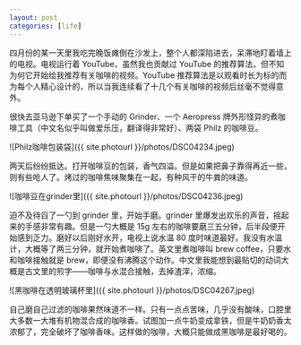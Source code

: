 ```yaml
---
layout: post
categories: [life]
---
```


四月份的某一天里我吃完晚饭瘫倒在沙发上，整个人都深陷进去，呆滞地盯着墙上的电视。电视运行着 YouTube，虽然我也贡献过 YouTube 的推荐算法，但不知为何它开始给我推荐有关咖啡的视频。YouTube 推荐算法是以观看时长为标的而为每个人精心设计的，所以当我连续看了十几个有关咖啡的视频后丝毫不觉得意外。

很快去亚马逊下单买了一个手动的 Grinder、一个 Aeropress 牌外形怪异的煮咖啡工具（中文名似乎叫做爱乐压，翻译得非常好）、两袋 Philz 的咖啡豆。

![Philz咖啡包装袋]({{ site.photourl }}/photos/DSC04234.jpeg)

两天后纷纷抵达。打开咖啡豆的包装，香气四溢。但是如果把鼻子靠得再近一些，则有些呛人了。烤过的咖啡焦味聚集在一起，有种风干的牛粪的味道。

![咖啡豆在grinder里]({{ site.photourl }}/photos/DSC04236.jpeg)

迫不及待舀了一勺到 grinder 里，开始手磨。grinder 里爆发出欢乐的声音，摇起来的手感非常有趣。但是一勺大概是 15g 左右的咖啡要磨三五分钟，后半段便开始感到乏力。磨好以后刚好水开，电视上说水温 80 度时味道最好。我没有水温计，大概等了两三分钟，就开始煮咖啡了。英文里煮咖啡叫 brew coffee，只要水和咖啡接触就是 brew，即便没有沸腾这个动作。中文里我能想到最贴切的动词大概是古文里的煎字——咖啡与水混合接触，去掉渣滓，浓缩。

![黑咖啡在透明玻璃杯里]({{ site.photourl }}/photos/DSC04267.jpeg)

自己磨自己过滤的咖啡果然味道不一样。只有一点点苦味，几乎没有酸味，口腔里大多数一大堆有机物混合成的咖啡香。试图加一点牛奶变成拿铁，但是牛奶奶香太浓郁了，完全破坏了咖啡香味。这样做的咖啡，大概只能做成黑咖啡是最好喝的。
